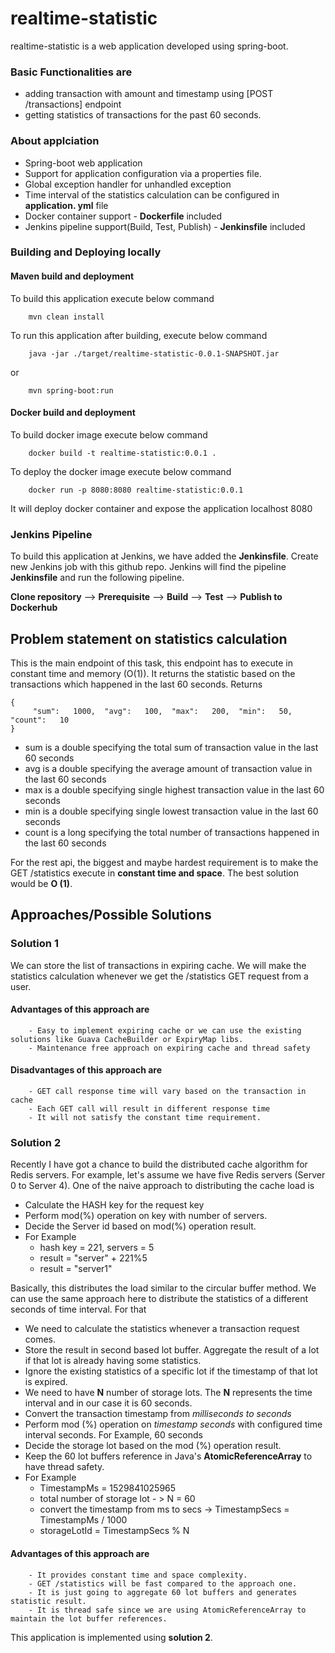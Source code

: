 # realtime-statistic

realtime-statistic is a web application developed using spring-boot.
### Basic Functionalities are
  - adding transaction with amount and timestamp using [POST /transactions] endpoint
  - getting statistics of transactions for the past 60 seconds.
  
### About applciation
  - Spring-boot web application
  - Support for application configuration via a properties file.
  - Global exception handler for unhandled exception
  - Time interval of the statistics calculation can be configured in **application. yml** file
  - Docker container support - **Dockerfile** included
  - Jenkins pipeline support(Build, Test, Publish) - **Jenkinsfile** included

### Building and Deploying locally
#### Maven build and deployment
To build this application execute below command

        mvn clean install

To run this application after building, execute below command

        java -jar ./target/realtime-statistic-0.0.1-SNAPSHOT.jar
or

        mvn spring-boot:run

#### Docker build and deployment
To build docker image execute below command

        docker build -t realtime-statistic:0.0.1 .

To deploy the docker image execute below command

        docker run -p 8080:8080 realtime-statistic:0.0.1
It will deploy docker container and expose the application localhost 8080

### Jenkins Pipeline
To build this application at Jenkins, we have added the **Jenkinsfile**. Create new Jenkins job with this github repo. Jenkins will find the pipeline **Jenkinsfile** and run the following pipeline.

**Clone repository** --> **Prerequisite** --> **Build** --> **Test** --> **Publish to Dockerhub**

## Problem statement on statistics calculation
This is the main endpoint of this task, this endpoint has to execute in constant time and memory (O(1)). It returns the statistic based on the transactions which happened in the last 60 seconds.
Returns

    {
         "sum":   1000,  "avg":   100,  "max":   200,  "min":   50,  "count":   10
    }
- sum    is  a  double  specifying  the  total  sum  of  transaction  value  in  the  last  60  seconds
- avg    is  a  double  specifying  the  average  amount  of  transaction  value  in  the  last  60 seconds
- max    is  a  double  specifying  single  highest  transaction  value  in  the  last  60  seconds
- min    is  a  double  specifying  single  lowest  transaction  value  in  the  last  60  seconds
- count    is  a  long  specifying  the  total  number  of  transactions  happened  in  the  last  60 seconds

For the rest api, the biggest and maybe hardest requirement is to make the GET /statistics execute in **constant time and space**. The best solution would be **O (1)**. 

## Approaches/Possible Solutions
### Solution 1 
We can store the list of transactions in expiring cache. We will make the statistics calculation whenever we get the /statistics GET request from a user.

#### Advantages of this approach are
		- Easy to implement expiring cache or we can use the existing solutions like Guava CacheBuilder or ExpiryMap libs.
		- Maintenance free approach on expiring cache and thread safety

#### Disadvantages of this approach are
        - GET call response time will vary based on the transaction in cache
        - Each GET call will result in different response time
        - It will not satisfy the constant time requirement.

### Solution 2 
Recently I have got a chance to build the distributed cache algorithm for Redis servers. For example, let's assume we have five Redis servers (Server 0 to Server 4). One of the naive approach to distributing the cache load is

- Calculate the HASH key for the request key 
- Perform mod(%) operation on key with number of servers.
- Decide the Server id based on mod(%) operation result.
- For Example
    - hash key = 221, servers = 5
    - result = "server" + 221%5
    - result = "server1"

Basically, this distributes the load similar to the circular buffer method. We can use the same approach here to distribute the statistics of a different seconds of time interval. For that 

- We need to calculate the statistics whenever a transaction request comes.
- Store the result in second based lot buffer. Aggregate the result of a lot if that lot is already having some statistics.
- Ignore the existing statistics of a specific lot if the timestamp of that lot is expired.
- We need to have **N** number of storage lots. The **N** represents the time interval and in our case it is 60 seconds.
- Convert the transaction timestamp from *milliseconds to seconds*
- Perform mod (%) operation on *timestamp seconds* with configured time interval seconds. For Example, 60 seconds
- Decide the storage lot based on the mod (%) operation result.
- Keep the 60 lot buffers reference in Java's **AtomicReferenceArray** to have thread safety.
- For Example
    - TimestampMs = 1529841025965
    - total number of storage lot - > N = 60
    - convert the timestamp from ms to secs ->  TimestampSecs = TimestampMs / 1000
    - storageLotId = TimestampSecs % N

#### Advantages of this approach are
        - It provides constant time and space complexity.
        - GET /statistics will be fast compared to the approach one.
        - It is just going to aggregate 60 lot buffers and generates statistic result.
        - It is thread safe since we are using AtomicReferenceArray to maintain the lot buffer references.
        

This application is implemented using **solution 2**.

